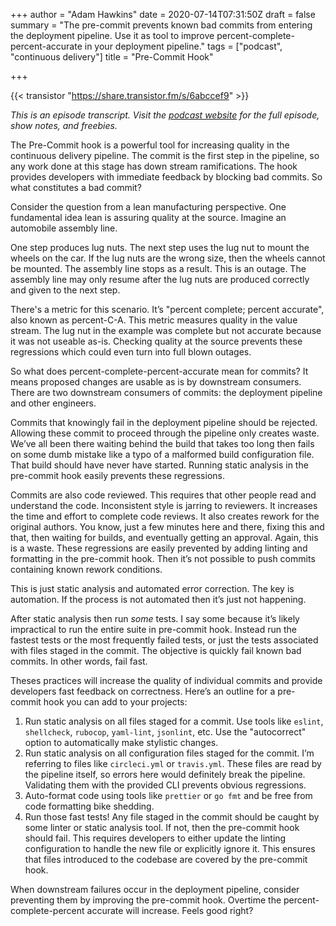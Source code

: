 +++
author = "Adam Hawkins"
date = 2020-07-14T07:31:50Z
draft = false
summary = "The pre-commit prevents known bad commits from entering the deployment pipeline. Use it as tool to improve percent-complete-percent-accurate in your deployment pipeline."
tags = ["podcast", "continuous delivery"]
title = "Pre-Commit Hook"

+++

{{< transistor "https://share.transistor.fm/s/6abccef9" >}}

_This is an episode transcript. Visit the [podcast
website](https://share.transistor.fm/s/6abccef9) for the full episode,
show notes, and freebies._

The Pre-Commit hook is a powerful tool for increasing quality in the
continuous delivery pipeline. The commit is the first step in the
pipeline, so any work done at this stage has down stream
ramifications. The hook provides developers with immediate feedback by
blocking bad commits. So what constitutes a bad commit?

Consider the question from a lean manufacturing perspective. One
fundamental idea lean is assuring quality at the source. Imagine an
automobile assembly line.

One step produces lug nuts. The next step uses the lug nut to mount
the wheels on the car. If the lug nuts are the wrong size, then the
wheels cannot be mounted. The assembly line stops as a result. This is
an outage. The assembly line may only resume after the lug nuts are
produced correctly and given to the next step.

There's a metric for this scenario. It’s "percent complete; percent
accurate", also known as percent-C-A.  This metric measures quality in
the value stream. The lug nut in the example was complete but not
accurate because it was not useable as-is. Checking quality at the
source prevents these regressions which could even turn into full
blown outages.

So what does percent-complete-percent-accurate mean for commits? It
means proposed changes are usable as is by downstream consumers. There
are two downstream consumers of commits: the deployment pipeline and
other engineers.

Commits that knowingly fail in the deployment pipeline should be
rejected. Allowing these commit to proceed through the pipeline only
creates waste. We’ve all been there waiting behind the build that
takes too long then fails on some dumb mistake like a typo of a
malformed build configuration file. That build should have never have
started.  Running static analysis in the pre-commit hook easily
prevents these regressions.

Commits are also code reviewed. This requires that other people read
and understand the code. Inconsistent style is jarring to reviewers.
It increases the time and effort to complete code reviews. It also
creates rework for the original authors. You know, just a few minutes
here and there, fixing this and that, then waiting for builds, and
eventually getting an approval. Again, this is a waste. These
regressions are easily prevented by adding linting and formatting in
the pre-commit hook. Then it’s not possible to push commits containing
known rework conditions.

This is just static analysis and automated error correction. The key
is automation. If the process is not automated then it’s just not
happening.

After static analysis then run _some_ tests. I say some because it’s
likely impractical to run the entire suite in pre-commit hook. Instead
run the fastest tests or the most frequently failed tests, or just the
tests associated with files staged in the commit. The objective is
quickly fail known bad commits. In other words, fail fast.

Theses practices will increase the quality of individual commits and
provide developers fast feedback on correctness. Here’s an outline for
a pre-commit hook you can add to your projects:

1. Run static analysis on all files staged for a commit. Use tools
   like `eslint`, `shellcheck`, `rubocop`, `yaml-lint`, `jsonlint`,
   etc. Use the "autocorrect" option to automatically make stylistic
   changes.
2. Run static analysis on all configuration files staged for the
   commit. I’m referring to files like `circleci.yml` or `travis.yml`.
   These files are read by the pipeline itself, so errors here would
   definitely break the pipeline.  Validating them with the provided
   CLI prevents obvious regressions.
3. Auto-format code using tools like `prettier` or `go fmt` and be
   free from code formatting bike shedding.
4. Run those fast tests! Any file staged in the commit should be
   caught by some linter or static analysis tool. If not, then the
   pre-commit hook should fail. This requires developers to either
   update the linting configuration to handle the new file or
   explicitly ignore it. This ensures that files introduced to the
   codebase are covered by the pre-commit hook.

When downstream failures occur in the deployment pipeline, consider
preventing them by improving the pre-commit hook. Overtime the
percent-complete-percent accurate will increase. Feels good right?
